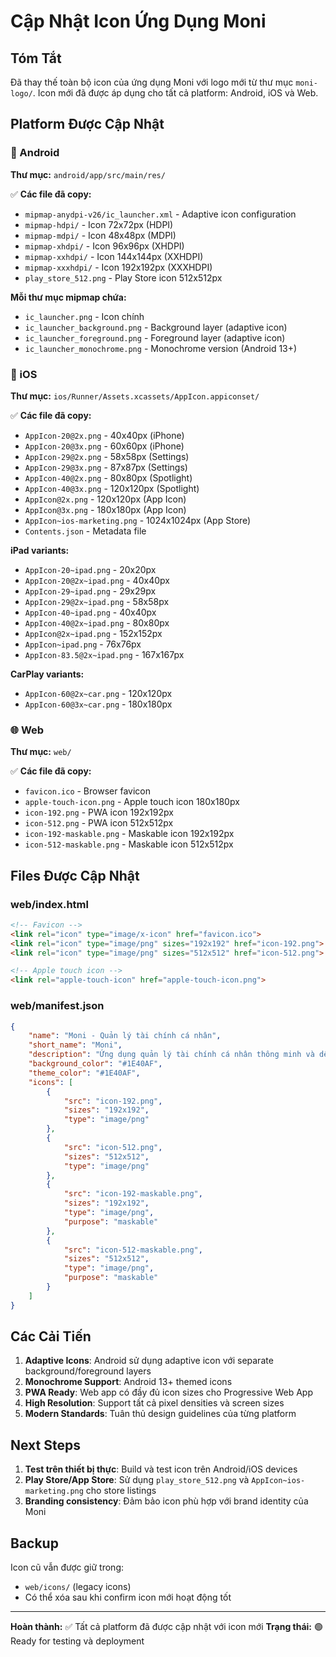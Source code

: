 # Cập Nhật Icon Ứng Dụng Moni

## Tóm Tắt

Đã thay thế toàn bộ icon của ứng dụng Moni với logo mới từ thư mục `moni-logo/`. Icon mới đã được áp dụng cho tất cả platform: Android, iOS và Web.

## Platform Được Cập Nhật

### 🤖 Android
**Thư mục:** `android/app/src/main/res/`

✅ **Các file đã copy:**
- `mipmap-anydpi-v26/ic_launcher.xml` - Adaptive icon configuration
- `mipmap-hdpi/` - Icon 72x72px (HDPI)
- `mipmap-mdpi/` - Icon 48x48px (MDPI)  
- `mipmap-xhdpi/` - Icon 96x96px (XHDPI)
- `mipmap-xxhdpi/` - Icon 144x144px (XXHDPI)
- `mipmap-xxxhdpi/` - Icon 192x192px (XXXHDPI)
- `play_store_512.png` - Play Store icon 512x512px

**Mỗi thư mục mipmap chứa:**
- `ic_launcher.png` - Icon chính
- `ic_launcher_background.png` - Background layer (adaptive icon)
- `ic_launcher_foreground.png` - Foreground layer (adaptive icon)
- `ic_launcher_monochrome.png` - Monochrome version (Android 13+)

### 🍎 iOS
**Thư mục:** `ios/Runner/Assets.xcassets/AppIcon.appiconset/`

✅ **Các file đã copy:**
- `AppIcon-20@2x.png` - 40x40px (iPhone)
- `AppIcon-20@3x.png` - 60x60px (iPhone)
- `AppIcon-29@2x.png` - 58x58px (Settings)
- `AppIcon-29@3x.png` - 87x87px (Settings)
- `AppIcon-40@2x.png` - 80x80px (Spotlight)
- `AppIcon-40@3x.png` - 120x120px (Spotlight)
- `AppIcon@2x.png` - 120x120px (App Icon)
- `AppIcon@3x.png` - 180x180px (App Icon)
- `AppIcon~ios-marketing.png` - 1024x1024px (App Store)
- `Contents.json` - Metadata file

**iPad variants:**
- `AppIcon-20~ipad.png` - 20x20px
- `AppIcon-20@2x~ipad.png` - 40x40px
- `AppIcon-29~ipad.png` - 29x29px
- `AppIcon-29@2x~ipad.png` - 58x58px
- `AppIcon-40~ipad.png` - 40x40px
- `AppIcon-40@2x~ipad.png` - 80x80px
- `AppIcon@2x~ipad.png` - 152x152px
- `AppIcon~ipad.png` - 76x76px
- `AppIcon-83.5@2x~ipad.png` - 167x167px

**CarPlay variants:**
- `AppIcon-60@2x~car.png` - 120x120px
- `AppIcon-60@3x~car.png` - 180x180px

### 🌐 Web
**Thư mục:** `web/`

✅ **Các file đã copy:**
- `favicon.ico` - Browser favicon
- `apple-touch-icon.png` - Apple touch icon 180x180px
- `icon-192.png` - PWA icon 192x192px
- `icon-512.png` - PWA icon 512x512px
- `icon-192-maskable.png` - Maskable icon 192x192px
- `icon-512-maskable.png` - Maskable icon 512x512px

## Files Được Cập Nhật

### web/index.html
```html
<!-- Favicon -->
<link rel="icon" type="image/x-icon" href="favicon.ico">
<link rel="icon" type="image/png" sizes="192x192" href="icon-192.png">
<link rel="icon" type="image/png" sizes="512x512" href="icon-512.png">

<!-- Apple touch icon -->
<link rel="apple-touch-icon" href="apple-touch-icon.png">
```

### web/manifest.json
```json
{
    "name": "Moni - Quản lý tài chính cá nhân",
    "short_name": "Moni",
    "description": "Ứng dụng quản lý tài chính cá nhân thông minh và dễ sử dụng",
    "background_color": "#1E40AF",
    "theme_color": "#1E40AF",
    "icons": [
        {
            "src": "icon-192.png",
            "sizes": "192x192",
            "type": "image/png"
        },
        {
            "src": "icon-512.png", 
            "sizes": "512x512",
            "type": "image/png"
        },
        {
            "src": "icon-192-maskable.png",
            "sizes": "192x192", 
            "type": "image/png",
            "purpose": "maskable"
        },
        {
            "src": "icon-512-maskable.png",
            "sizes": "512x512",
            "type": "image/png", 
            "purpose": "maskable"
        }
    ]
}
```

## Các Cải Tiến

1. **Adaptive Icons**: Android sử dụng adaptive icon với separate background/foreground layers
2. **Monochrome Support**: Android 13+ themed icons
3. **PWA Ready**: Web app có đầy đủ icon sizes cho Progressive Web App
4. **High Resolution**: Support tất cả pixel densities và screen sizes
5. **Modern Standards**: Tuân thủ design guidelines của từng platform

## Next Steps

1. **Test trên thiết bị thực**: Build và test icon trên Android/iOS devices
2. **Play Store/App Store**: Sử dụng `play_store_512.png` và `AppIcon~ios-marketing.png` cho store listings
3. **Branding consistency**: Đảm bảo icon phù hợp với brand identity của Moni

## Backup

Icon cũ vẫn được giữ trong:
- `web/icons/` (legacy icons)
- Có thể xóa sau khi confirm icon mới hoạt động tốt

---

**Hoàn thành:** ✅ Tất cả platform đã được cập nhật với icon mới
**Trạng thái:** 🟢 Ready for testing và deployment 